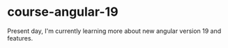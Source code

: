 # course-angular-19
Present day, I'm currently learning more about new angular version 19 and features.
